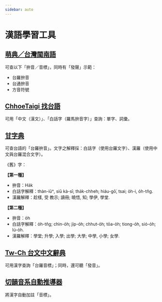 ```yaml
---
sidebar: auto
---
```


# 漢語學習工具


## [萌典／台灣閩南語](https://www.moedict.tw/'%E5%AD%B8)

可查以下「拚音／音標」，同時有「發聲」示範：
 - 台羅拚音
 - 台通拚音
 - 方音符號

## [ChhoeTaigi 找台語](https://chhoe.taigi.info/)

可用「中文（漢文）」、「白話字（羅馬拚音字）」查詢：單字、詞彙。

## [甘字典](https://taigi.fhl.net/dick/)

可查台語的「台羅拚音」。文字之解釋採：白話字（使用台羅文字）、漢羅（使用中文與台羅混合文字）。

《舊》字：

  __【第一種】__

 - 拚音：Ha̍k
 - 白話字解釋：thàn-iūⁿ, siū kà-sī; tha̍k-chheh; hiáu-gō͘, tsai; o̍h-i, o̍h-tn̂g.
 - 漢羅解釋：趁樣, 受 教示; 讀冊; 曉悟, 知; 學伊, 學堂.

  __【第二種】__

 - 拚音：o̍h
 - 白話字解釋：o̍h-tn̂g; chìn-o̍h; ji̍p-o̍h; chhut-o̍h; tōa-o̍h; tiong-o̍h, sió-o̍h; lú-o̍h.
 - 漢羅解釋：學堂; 升學; 入學; 出學; 大學; 中學, 小學; 女學.


## [Tw-Ch 台文中文辭典](http://ip194097.ntcu.edu.tw/q/THq.asp)

可用漢字查詢「台羅音標」；同時，還可聽「發音」。


## [切韻音系自動推導器](https://nk2028.shn.hk/qieyun-autoderiver/)

將漢字自動加註「音標」。
